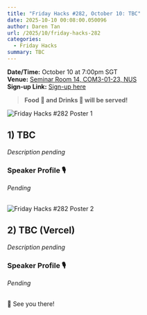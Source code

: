 ```yaml
---
title: "Friday Hacks #282, October 10: TBC"
date: 2025-10-10 00:08:00.050096
author: Daren Tan
url: /2025/10/friday-hacks-282
categories:
  - Friday Hacks
summary: TBC
---
```


**Date/Time:** October 10 at 7:00pm SGT<br />
**Venue:** <a href="https://nusmods.com/venues/COM3-01-23">Seminar Room 14, COM3-01-23, NUS</a><br />
**Sign-up Link:** [Sign-up here](https://hckr.cc/fh-282-signup)<br />

> **Food 🍕 and Drinks 🧋 will be served!**

<img src="/img/2025/fh/282-1.jpeg" alt="Friday Hacks #282 Poster 1" /><br />

## 1) TBC

_Description pending_

### Speaker Profile 🎙️️

_Pending_
<br /><br />

<img src="/img/2025/fh/282-2.jpeg" alt="Friday Hacks #282 Poster 2" /><br />

## 2) TBC (Vercel)

_Description pending_

### Speaker Profile 🎙️️

_Pending_
<br /><br />

👋 See you there!

